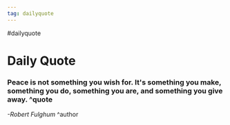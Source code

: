 ```yaml
---
tag: dailyquote
---
```


#dailyquote

# Daily Quote

### Peace is not something you wish for. It's something you make, something you do, something you are, and something you give away. ^quote
*-Robert Fulghum* ^author
